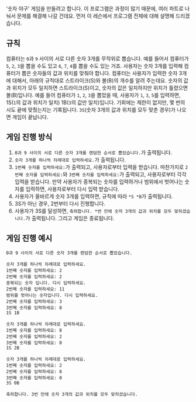 '숫자 야구' 게임을 만들려고 합니다. 이 프로그램은 과정이 많기 때문에, 여러 파트로 나눠서 문제를 해결해 나갈 건데요. 먼저 이 레슨에서 프로그램 전체에 대해 설명해 드리겠습니다.

## 규칙
컴퓨터는 `0`과 `9` 사이의 서로 다른 숫자 3개를 무작위로 뽑습니다. 예를 들어서 컴퓨터가 `5`, `2`, `3`을 뽑을 수도 있고 `6`, `7`, `4`를 뽑을 수도 있는 거죠. 사용자는 숫자 3개를 입력해 컴퓨터가 뽑은 숫자들의 값과 위치를 맞춰야 합니다. 컴퓨터는 사용자가 입력한 숫자 3개에 대해서, 아래의 규칙대로 스트라이크(S)와 볼(B)의 개수를 알려 주는데요. 숫자의 값과 위치가 모두 일치하면 스트라이크(S)이고, 숫자의 값은 일치하지만 위치가 틀렸으면 볼(B)입니다. 예를 들어 컴퓨터가 `1`, `2`, `3`을 뽑았을 때, 사용자가 `1`, `3`, `5`를 입력하면, 1S(`1`의 값과 위치가 일치) 1B(`3`의 값만 일치)입니다. 기회에는 제한이 없지만, 몇 번의 시도 끝에 맞췄는지는 기록됩니다. `3S`(숫자 3개의 값과 위치를 모두 맞춘 경우)가 나오면 게임이 끝납니다.

## 게임 진행 방식
1. `0과 9 사이의 서로 다른 숫자 3개를 랜덤한 순서로 뽑았습니다.`가 출력됩니다.
2. `숫자 3개를 하나씩 차례대로 입력하세요.`가 출력됩니다.
3. `1번째 숫자를 입력하세요:`가 출력되고, 사용자로부터 입력을 받습니다. 마찬가지로 `2번째 숫자를 입력하세요:`와 `3번째 숫자를 입력하세요:`가 출력되고, 사용자로부터 각각 입력을 받습니다. 만약 사용자가 중복되는 숫자를 입력하거나 범위에서 벗어나는 숫자를 입력하면, 사용자로부터 다시 입력 받습니다.
4. 사용자가 올바르게 숫자 3개를 입력하면, 규칙에 따라 `*S *B`가 출력됩니다.
5. 3S가 아닌 경우, 2번부터 다시 진행합니다.
6. 사용자가 3S를 달성하면, `축하합니다. *번 만에 숫자 3개의 값과 위치를 모두 맞히셨습니다.`가 출력됩니다. 그리고 게임은 종료됩니다.
## 게임 진행 예시
```
0과 9 사이의 서로 다른 숫자 3개를 랜덤한 순서로 뽑았습니다.

숫자 3개를 하나씩 차례대로 입력하세요.
1번째 숫자를 입력하세요: 2
2번째 숫자를 입력하세요: 2
중복되는 숫자 입니다. 다시 입력하세요.
2번째 숫자를 입력하세요: 11
범위를 벗어나는 숫자입니다. 다시 입력하세요.
2번째 숫자를 입력하세요: 3
3번째 숫자를 입력하세요: 8
1S 1B

숫자 3개를 하나씩 차례대로 입력하세요.
1번째 숫자를 입력하세요: 8
2번째 숫자를 입력하세요: 2
3번째 숫자를 입력하세요: 0
1S 2B

숫자 3개를 하나씩 차례대로 입력하세요.
1번째 숫자를 입력하세요: 2
2번째 숫자를 입력하세요: 8
3번째 숫자를 입력하세요: 0
3S 0B

축하합니다. 3번 만에 숫자 3개의 값과 위치를 모두 맞히셨습니다.
```